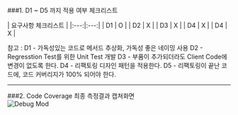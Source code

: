 ###1. D1 ~ D5 까지 적용 여부 체크리스트

| 요구사항 체크리스트 |
|:---:|:---:|
| D1 | O |
| D2 | X |
| D3 | X |
| D4 | X |
| D4 | X |

참고 :
D1 - 가독성있는 코드로 메서드 추상화, 가독성 좋은 네이밍 사용
D2 - Regresstion Test를 위한 Unit Test 개발
D3 - 부품이 추가되더라도 Client Code에 변경이 없도록 한다.
D4 - 리팩토링 디자인 패턴을 적용한다.
D5 - 리팩토링이 끝난 코드에, 코드 커버리지가 100% 되어야 한다.

---
###2. Code Coverage 최종 측정결과 캡쳐화면<br>
![Debug Mod](https://refactoring.com/refact2.jpg)

